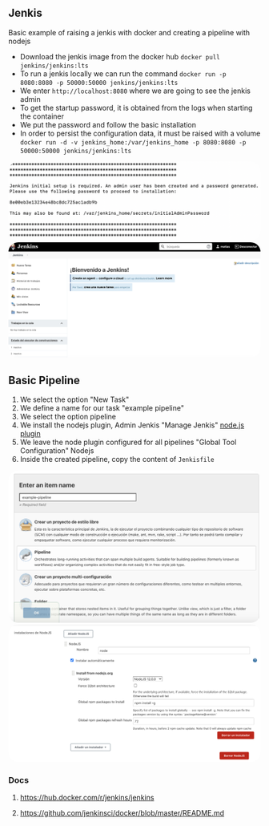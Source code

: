 ## Jenkis

Basic example of raising a jenkis with docker and creating a pipeline with nodejs

- Download the jenkis image from the docker hub `docker pull jenkins/jenkins:lts`
- To run a jenkis locally we can run the command `docker run -p 8080:8080 -p 50000:50000 jenkins/jenkins:lts` 
- We enter `http://localhost:8080` where we are going to see the jenkis admin
- To get the startup password, it is obtained from the logs when starting the container
- We put the password and follow the basic installation
- In order to persist the configuration data, it must be raised with a volume `docker run -d -v jenkins_home:/var/jenkins_home -p 8080:8080 -p 50000:50000 jenkins/jenkins:lts`

<div style="text-align:center;margin:auto">
    <img src="https://raw.githubusercontent.com/mtorre4580/docker-examples/master/jenkis/jenkis_default_pass.png"  style="border-radius: 20px" />
</div>

<div style="text-align:center;margin:auto">
    <img src="https://raw.githubusercontent.com/mtorre4580/docker-examples/master/jenkis/jenkis_default.png"  style="border-radius: 20px" />
</div>

## Basic Pipeline

1. We select the option "New Task"
2. We define a name for our task "example pipeline"
3. We select the option pipeline
4. We install the nodejs plugin, Admin Jenkis "Manage Jenkis" [node.js plugin](https://plugins.jenkins.io/nodejs/)
5. We leave the node plugin configured for all pipelines "Global Tool Configuration"  Nodejs
6. Inside the created pipeline, copy the content of `Jenkisfile`

<div style="text-align:center;margin:auto">
    <img src="https://raw.githubusercontent.com/mtorre4580/docker-examples/master/jenkis/jenkis_example_pipeline.png"  style="border-radius: 20px" />
</div>

<div style="text-align:center;margin:auto">
    <img src="https://raw.githubusercontent.com/mtorre4580/docker-examples/master/jenkis/nodejs.png"  style="border-radius: 20px" />
</div>

### Docs

1. https://hub.docker.com/r/jenkins/jenkins

2. https://github.com/jenkinsci/docker/blob/master/README.md
